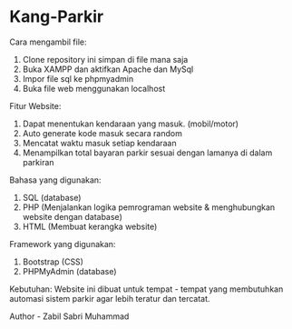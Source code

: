 # Kang-Parkir

Cara mengambil file:
1. Clone repository ini simpan di file mana saja
2. Buka XAMPP dan aktifkan Apache dan MySql
3. Impor file sql ke phpmyadmin
4. Buka file web menggunakan localhost

Fitur Website:
1. Dapat menentukan kendaraan yang masuk. (mobil/motor)
2. Auto generate kode masuk secara random
3. Mencatat waktu masuk setiap kendaraan
4. Menampilkan total bayaran parkir sesuai dengan lamanya di dalam parkiran

Bahasa yang digunakan:
1. SQL (database)
2. PHP (Menjalankan logika pemrograman website & menghubungkan website dengan database)
3. HTML (Membuat kerangka website)

Framework yang digunakan:
1. Bootstrap (CSS)
2. PHPMyAdmin (database)

Kebutuhan:
Website ini dibuat untuk tempat - tempat yang membutuhkan automasi sistem parkir agar lebih teratur dan tercatat.



Author - Zabil Sabri Muhammad
